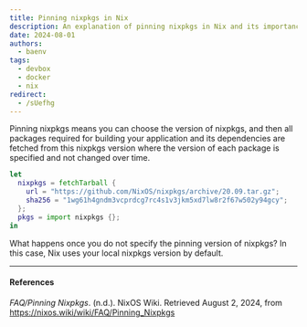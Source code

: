 ```yaml
---
title: Pinning nixpkgs in Nix
description: An explanation of pinning nixpkgs in Nix and its importance for reproducible builds
date: 2024-08-01
authors:
  - baenv
tags:
  - devbox
  - docker
  - nix
redirect:
  - /sUefhg
---
```


Pinning nixpkgs means you can choose the version of nixpkgs, and then all packages required for building your application and its dependencies are fetched from this nixpkgs version where the version of each package is specified and not changed over time.

```nix
let
  nixpkgs = fetchTarball {
    url = "https://github.com/NixOS/nixpkgs/archive/20.09.tar.gz";
    sha256 = "1wg61h4gndm3vcprdcg7rc4s1v3jkm5xd7lw8r2f67w502y94gcy";
  };
  pkgs = import nixpkgs {};
in
```

What happens once you do not specify the pinning version of nixpkgs? In this case, Nix uses your local nixpkgs version by default.

---

#### References

_FAQ/Pinning Nixpkgs_. (n.d.). NixOS Wiki. Retrieved August 2, 2024, from https://nixos.wiki/wiki/FAQ/Pinning_Nixpkgs
